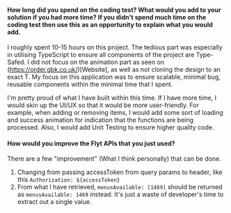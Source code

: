 #### How long did you spend on the coding test? What would you add to your solution if you had more time? If you didn't spend much time on the coding test then use this as an opportunity to explain what you would add.

I roughly spent 10-15 hours on this project. The tedious part was especially in utilising TypeScript to ensure all components of the project are Type-Safed.
I did not focus on the animation part as seen on (https://order.gbk.co.uk/)[Website], as well as not cloning the design to an exact T. My focus on this application was to ensure scalable, minimal bug, reusable components within the minimal time that I spent.

I'm pretty proud of what I have built within this time. If I have more time, I would skin up the UI/UX so that it would be more user-friendly. For example, when adding or removing items, I would add some sort of loading and success animation for indication that the functions are being processed. Also, I would add Unit Testing to ensure higher quality code.

#### How would you improve the Flyt APIs that you just used?

There are a few "improvement" (What I think personally) that can be done.

1. Changing from passing accessToken from query params to header, like this `Authorization: ${accessToken}`
2. From what I have retrieved, `menusAvailable: [1469]` should be returned as `menusAvailable: 1469` instead. It's just a waste of developer's time to extract out a single value.